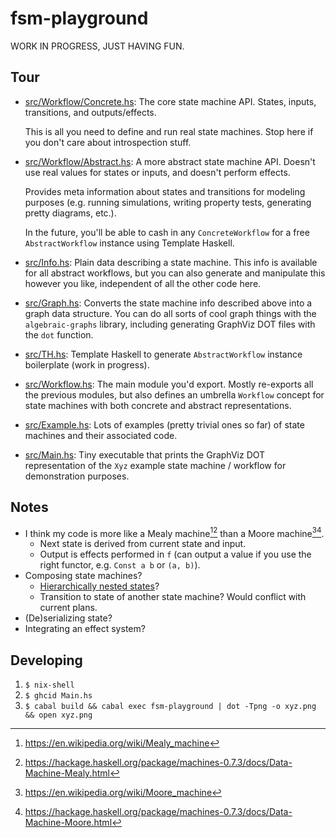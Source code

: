 # fsm-playground

WORK IN PROGRESS, JUST HAVING FUN.

## Tour

- [src/Workflow/Concrete.hs](./src/Workflow/Concrete.hs): The core state machine
  API. States, inputs, transitions, and outputs/effects.

  This is all you need to define and run real state machines. Stop here if you
  don't care about introspection stuff.

- [src/Workflow/Abstract.hs](./src/Workflow/Abstract.hs): A more abstract state
  machine API. Doesn't use real values for states or inputs, and doesn't perform
  effects.

  Provides meta information about states and transitions for
  modeling purposes (e.g. running simulations, writing property tests,
  generating pretty diagrams, etc.).

  In the future, you'll be able to cash in any `ConcreteWorkflow` for a free
  `AbstractWorkflow` instance using Template Haskell.

- [src/Info.hs](./src/Info.hs): Plain data describing a state machine. This info
  is available for all abstract workflows, but you can also generate and
  manipulate this however you like, independent of all the other code here.

- [src/Graph.hs](./src/Graph.hs): Converts the state machine info described
  above into a graph data structure. You can do all sorts of cool graph things
  with the `algebraic-graphs` library, including generating GraphViz DOT files
  with the `dot` function.

- [src/TH.hs](./src/TH.hs): Template Haskell to generate `AbstractWorkflow`
  instance boilerplate (work in progress).

- [src/Workflow.hs](./src/Workflow.hs): The main module you'd export. Mostly
  re-exports all the previous modules, but also defines an umbrella `Workflow`
  concept for state machines with both concrete and abstract representations.

- [src/Example.hs](./src/Example.hs): Lots of examples (pretty trivial ones so
  far) of state machines and their associated code.

- [src/Main.hs](./src/Main.hs): Tiny executable that prints the GraphViz DOT
  representation of the `Xyz` example state machine / workflow for demonstration
  purposes.

## Notes

- I think my code is more like a Mealy machine[^mealy-wiki][^mealy-haskell]
  than a Moore machine[^moore-wiki][^moore-haskell].
  - Next state is derived from current state and input.
  - Output is effects performed in `f` (can output a value if you use the right
    functor, e.g. `Const a b` or `(a, b)`).
- Composing state machines?
  - [Hierarchically nested states](https://en.wikipedia.org/wiki/UML_state_machine#Hierarchically_nested_states)?
  - Transition to state of another state machine? Would conflict with current
    plans.
- (De)serializing state?
- Integrating an effect system?

[^mealy-wiki]: https://en.wikipedia.org/wiki/Mealy_machine
[^mealy-haskell]: https://hackage.haskell.org/package/machines-0.7.3/docs/Data-Machine-Mealy.html
[^moore-wiki]: https://en.wikipedia.org/wiki/Moore_machine
[^moore-haskell]: https://hackage.haskell.org/package/machines-0.7.3/docs/Data-Machine-Moore.html

## Developing

1. `$ nix-shell`
2. `$ ghcid Main.hs`
3. `$ cabal build && cabal exec fsm-playground | dot -Tpng -o xyz.png && open xyz.png`
